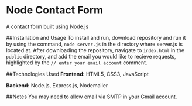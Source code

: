 # Node Contact Form
A contact form built using Node.js

##Installation and Usage
To install and run, download repository and run it by using the command, ```node server.js``` in the directory where server.js is located at.
After downloading the repository, navigate to ```index.html``` in the ```public``` directory, and add the email you would like to recieve requests, highlighted by the ```// enter your email account``` comment.

##Technologies Used
**Frontend:** HTML5, CSS3, JavaScript

**Backend:** Node.js, Express.js, Nodemailer

##Notes
You may need to allow email via SMTP in your Gmail account.
